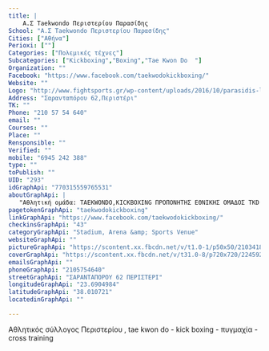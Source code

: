 ```yaml
---
title: |
    Α.Σ Taekwondo Περιστερίου Παρασίδης
School: "Α.Σ Taekwondo Περιστερίου Παρασίδης"
Cities: ["Αθήνα"]
Perioxi: [""]
Categories: ["Πολεμικές τέχνες"]
Subcategories: ["Kickboxing","Boxing","Tae Kwon Do  "]
Organization: ""
Facebook: "https://www.facebook.com/taekwodokickboxing/"
Website: ""
Logo: "http://www.fightsports.gr/wp-content/uploads/2016/10/parasidis-logo.jpg"
Address: "Σαρανταπόρου 62,Περιστέρι"
TK: ""
Phone: "210 57 54 640"
email: ""
Courses: ""
Place: ""
Rensponsible: ""
Verified: ""
mobile: "6945 242 388"
type: ""
toPublish: ""
UID: "293"
idGraphApi: "770315559765531"
aboutGraphApi: | 
   "Αθλητική ομάδα: TAEKWONDO,KICKBOXING ΠΡΟΠΟΝΗΤΗΣ ΕΘΝΙΚΗΣ ΟΜΑΔΟΣ TKD Κ. ΠΑΡΑΣΙΔΗΣ 7 DAN W.T.F KURIAKOS PARASIDIS 7 DAN W.T.F. - PROPONITIS E8NIKHS "
pagetokenGraphApi: "taekwodokickboxing"
linkGraphApi: "https://www.facebook.com/taekwodokickboxing/"
checkinsGraphApi: "43"
categoryGraphApi: "Stadium, Arena &amp; Sports Venue"
websiteGraphApi: ""
pictureGraphApi: "https://scontent.xx.fbcdn.net/v/t1.0-1/p50x50/21034186_1101809149949502_3129165019597071237_n.png?oh=fc0a1c743addbf1ed450f33f1d070069&amp;oe=5B4E4F35"
coverGraphApi: "https://scontent.xx.fbcdn.net/v/t31.0-8/p720x720/22459238_1129172970546453_5430825879233096190_o.jpg?oh=67b8672c0f633a0e44252ff20e3c6751&amp;oe=5B0A6037"
emailsGraphApi: ""
phoneGraphApi: "2105754640"
streetGraphApi: "ΣΑΡΑΝΤΑΠΟΡΟΥ 62 ΠΕΡΙΣΤΕΡΙ"
longitudeGraphApi: "23.6904984"
latitudeGraphApi: "38.010721"
locatedinGraphApi: ""

---
```


Αθλητικός σύλλογος Περιστερίου , tae kwon do - kick boxing - πυγμαχία - cross training

